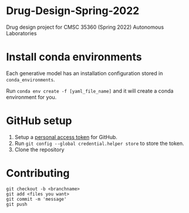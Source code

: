 # Drug-Design-Spring-2022
Drug design project for CMSC 35360 (Spring 2022) Autonomous Laboratories

# Install conda environments

Each generative model has an installation configuration stored in `conda_environments`.

Run `conda env create -f [yaml_file_name]` and it will create a conda environment for you.

# GitHub setup

1. Setup a [personal access token](https://docs.github.com/en/authentication/keeping-your-account-and-data-secure/creating-a-personal-access-token) for GitHub.
2. Run `git config --global credential.helper store` to store the token.
3. Clone the repository

# Contributing
```
git checkout -b <branchname>
git add <files you want>
git commit -m 'message'
git push
```
